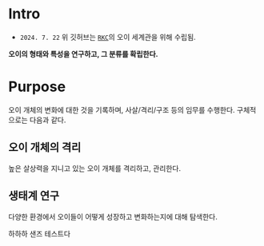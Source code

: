 # Intro
- `2024. 7. 22`
위 깃허브는 [`RKC`](https://discord.gg/9JEK2HMAxY)의 오이 세계관을 위해 수립됨.

**오이의 형태와 특성을 연구하고, 그 분류를 확립한다.**

# Purpose
오이 개체의 변화에 대한 것을 기록하며, 사살/격리/구조 등의 임무를 수행한다.
구체적으로는 다음과 같다.

## 오이 개체의 격리
높은 살상력을 지니고 있는 오이 개체를 격리하고, 관리한다.

## 생태계 연구
다양한 환경에서 오이들이 어떻게 성장하고 변화하는지에 대해 탐색한다.

하하하 샌즈 테스트다